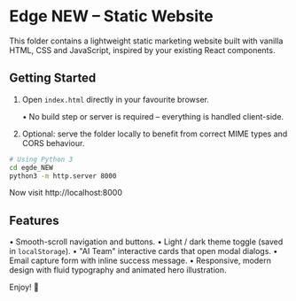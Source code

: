 # Edge NEW – Static Website

This folder contains a lightweight static marketing website built with vanilla HTML, CSS and JavaScript, inspired by your existing React components.

## Getting Started

1. Open `index.html` directly in your favourite browser.
   
   • No build step or server is required – everything is handled client-side.

2. Optional: serve the folder locally to benefit from correct MIME types and CORS behaviour.

```bash
# Using Python 3
cd egde_NEW
python3 -m http.server 8000
```

Now visit http://localhost:8000

## Features

• Smooth-scroll navigation and buttons.
• Light / dark theme toggle (saved in `localStorage`).
• "AI Team" interactive cards that open modal dialogs.
• Email capture form with inline success message.
• Responsive, modern design with fluid typography and animated hero illustration.

Enjoy! 🎉 